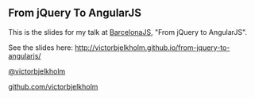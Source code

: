 ## From jQuery To AngularJS

This is the slides for my talk at [BarcelonaJS](http://barcelonajs.org/), "From jQuery to AngularJS".

See the slides here: http://victorbjelkholm.github.io/from-jquery-to-angularjs/

[@victorbjelkholm](http://twitter.com/victorbjelkholm)


[github.com/victorbjelkholm](http://github.com/victorbjelkholm)